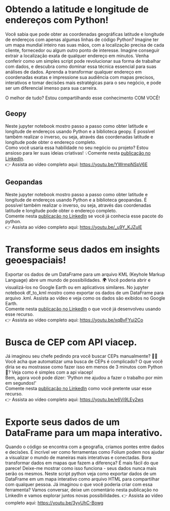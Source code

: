 # Obtendo a latitude e longitude de endereços com Python!

Você sabia que pode obter as coordenadas geográficas latitude e longitude de endereços com apenas algumas linhas de código Python? Imagine ter um mapa mundial inteiro nas suas mãos, com a localização precisa de cada cliente, fornecedor ou algum outro ponto de interesse. Imagine conseguir extrair a localização exata de qualquer endereço em minutos. Venha conferir como um simples script pode revolucionar sua forma de trabalhar com dados, e descubra como dominar essa técnica essencial para suas análises de dados. Aprenda a transformar qualquer endereço em coordenadas exatas e impressione sua audiência com mapas precisos, interativos e tomar decisões mais estratégicas para o seu negócio, e pode ser um diferencial imenso para sua carreira.  

O melhor de tudo? Estou compartilhando esse conhecimento COM VOCÊ! 

## Geopy
Neste jupyter notebook mostro passo a passo como obter latitude e longitude de endereços usando Python e a biblioteca geopy. É possível também realizar o inverso, ou seja, através das coordenadas latitude e longitude pode obter o endereço completo. \
Como você usaria essa habilidade no seu negócio ou projeto? Estou ansioso para ler suas ideias criativas! 💡Comente nesta [publicação no LinkedIn](https://pt.linkedin.com/posts/flavioclobo_python-geocodingpython-geopy-activity-7230888641286275072-tmxG). \
👉 Assista ao vídeo completo aqui: https://youtu.be/YWrmpNSpV6E

## Geopandas
Neste jupyter notebook mostro passo a passo como obter latitude e longitude de endereços usando Python e a biblioteca geopandas. É possível também realizar o inverso, ou seja, através das coordenadas latitude e longitude pode obter o endereço completo. \
Comente nesta [publicação no LinkedIn](https://pt.linkedin.com/posts/flavioclobo_python-geocodingpython-geopy-activity-7233051273145577472-5hYa) se você já conhecia esse pacote do python. \
👉 Assista ao vídeo completo aqui: https://youtu.be/_u9Y_KJZulE


# Transforme seus dados em insights geoespaciais!
Exportar os dados de um DataFrame para um arquivo KML (Keyhole Markup Language) abre um mundo de possibilidades. 🌍 Você poderia abrir e visualizá-los no Google Earth ou em aplicativos similares.
No jupyter notebook df_to_kml mostro como exportar os dados de um DataFrame para arquivo .kml. Assista ao vídeo e veja como os dados são exibidos no Google Earth. \
Comente nesta [publicação no LinkedIn](https://www.linkedin.com/posts/flavioclobo_geospatialanalysis-googleearth-kml-activity-7237394772548562944-t5FM) o que você já desenvolveu usando esse recurso. \
👉 Assista ao vídeo completo aqui: https://youtu.be/xqBvFYui2Co


# Busca de CEP com API viacep.
Já imaginou seu chefe pedindo pra você buscar CEPs manualmente? 🤦‍♂️
Você acha que automatizar uma busca de CEPs é complicado? O que você diria se eu mostrasse como fazer isso em menos de 3 minutos com Python🐍? Veja como é simples com a api viacep! \
Bem, agora você pode dizer: 'Python me ajudou a fazer o trabalho por mim em segundos!' \
Comente nesta [publicação no LinkedIn](https://www.linkedin.com/posts/flavioclobo_dicaspython-tutorialpython-pythondicas-activity-7238493039848026112-cxHb) como você pretente usar esse recurso. \
👉 Assista ao vídeo completo aqui: https://youtu.be/e6Vi9LEy2ws


# Exporte seus dados de um DataFrame para um mapa interativo.
Quando o código se encontra com a geografia, criamos pontes entre dados e decisões. É incrível ver como ferramentas como Folium podem nos ajudar a visualizar o mundo de maneiras mais interativas e conectadas. Bora transformar dados em mapas que fazem a diferença? É mais fácil do que parece! Deixe-me mostrar como isso funciona - seus dados nunca mais serão os mesmos.
Neste script python veja como exportar dados de um DataFrame em um mapa interativo como arquivo HTML para compartilhar com qualquer pessoa.
Já imaginou o que você poderia criar com essa ferramenta? Vamos conversar, deixe um comentário nesta publicação no LinkedIn e vamos explorar juntos novas possibilidades.
👉 Assista ao vídeo completo aqui: https://youtu.be/3yyUhC-Bowg
